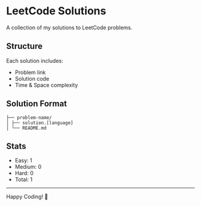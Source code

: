 # LeetCode Solutions

A collection of my solutions to LeetCode problems.

## Structure

Each solution includes:
- Problem link
- Solution code
- Time & Space complexity

## Solution Format

```
├── problem-name/
│ ├── solution.[language]
│ └── README.md
```


## Stats
- Easy: 1
- Medium: 0
- Hard: 0
- Total: 1

---
Happy Coding! 🎯